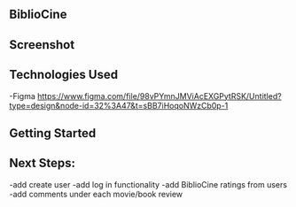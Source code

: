 ## BiblioCine

## Screenshot

## Technologies Used
 -Figma https://www.figma.com/file/98vPYmnJMViAcEXGPytRSK/Untitled?type=design&node-id=32%3A47&t=sBB7iHoqoNWzCb0p-1

## Getting Started

## Next Steps:

-add create user 
-add log in functionality
-add BiblioCine ratings from users
-add comments under each movie/book review
